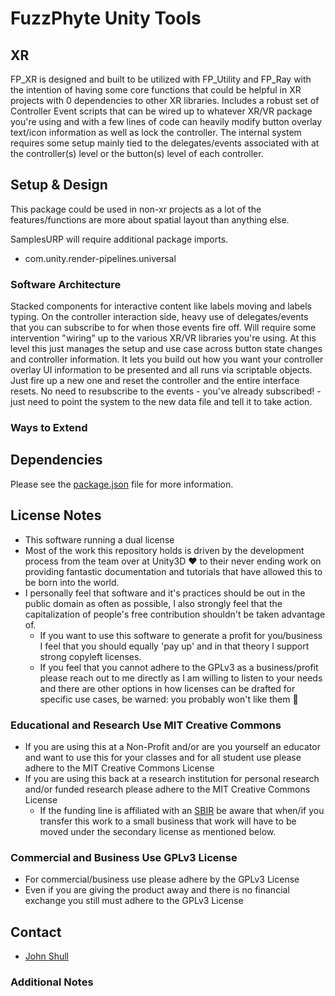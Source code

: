 # FuzzPhyte Unity Tools

## XR

FP_XR is designed and built to be utilized with FP_Utility and FP_Ray with the intention of having some core functions that could be helpful in XR projects with 0 dependencies to other XR libraries. Includes a robust set of Controller Event scripts that can be wired up to whatever XR/VR package you're using and with a few lines of code can heavily modify button overlay text/icon information as well as lock the controller. The internal system requires some setup mainly tied to the delegates/events associated with at the controller(s) level or the button(s) level of each controller.

## Setup & Design

This package could be used in non-xr projects as a lot of the features/functions are more about spatial layout than anything else.

SamplesURP will require additional package imports.

* com.unity.render-pipelines.universal

### Software Architecture

Stacked components for interactive content like labels moving and labels typing. On the controller interaction side, heavy use of delegates/events that you can subscribe to for when those events fire off. Will require some intervention "wiring" up to the various XR/VR libraries you're using. At this level this just manages the setup and use case across button state changes and controller information. It lets you build out how you want your controller overlay UI information to be presented and all runs via scriptable objects. Just fire up a new one and reset the controller and the entire interface resets. No need to resubscribe to the events - you've already subscribed! - just need to point the system to the new data file and tell it to take action.

### Ways to Extend

## Dependencies

Please see the [package.json](./package.json) file for more information.

## License Notes

* This software running a dual license
* Most of the work this repository holds is driven by the development process from the team over at Unity3D :heart: to their never ending work on providing fantastic documentation and tutorials that have allowed this to be born into the world.
* I personally feel that software and it's practices should be out in the public domain as often as possible, I also strongly feel that the capitalization of people's free contribution shouldn't be taken advantage of.
  * If you want to use this software to generate a profit for you/business I feel that you should equally 'pay up' and in that theory I support strong copyleft licenses.
  * If you feel that you cannot adhere to the GPLv3 as a business/profit please reach out to me directly as I am willing to listen to your needs and there are other options in how licenses can be drafted for specific use cases, be warned: you probably won't like them :rocket:

### Educational and Research Use MIT Creative Commons

* If you are using this at a Non-Profit and/or are you yourself an educator and want to use this for your classes and for all student use please adhere to the MIT Creative Commons License
* If you are using this back at a research institution for personal research and/or funded research please adhere to the MIT Creative Commons License
  * If the funding line is affiliated with an [SBIR](https://www.sbir.gov) be aware that when/if you transfer this work to a small business that work will have to be moved under the secondary license as mentioned below.

### Commercial and Business Use GPLv3 License

* For commercial/business use please adhere by the GPLv3 License
* Even if you are giving the product away and there is no financial exchange you still must adhere to the GPLv3 License

## Contact

* [John Shull](mailto:JShull@fuzzphyte.com)

### Additional Notes
